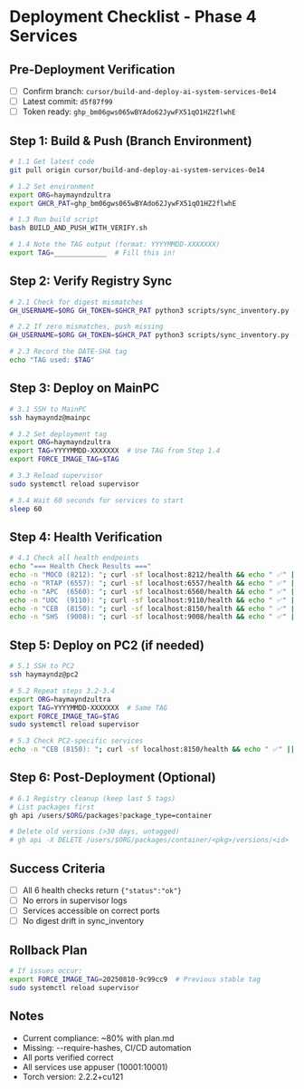 # Deployment Checklist - Phase 4 Services

## Pre-Deployment Verification
- [ ] Confirm branch: `cursor/build-and-deploy-ai-system-services-0e14`
- [ ] Latest commit: `d5f87f99`
- [ ] Token ready: `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`

## Step 1: Build & Push (Branch Environment)
```bash
# 1.1 Get latest code
git pull origin cursor/build-and-deploy-ai-system-services-0e14

# 1.2 Set environment
export ORG=haymayndzultra
export GHCR_PAT=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

# 1.3 Run build script
bash BUILD_AND_PUSH_WITH_VERIFY.sh

# 1.4 Note the TAG output (format: YYYYMMDD-XXXXXXX)
export TAG=_____________  # Fill this in!
```

## Step 2: Verify Registry Sync
```bash
# 2.1 Check for digest mismatches
GH_USERNAME=$ORG GH_TOKEN=$GHCR_PAT python3 scripts/sync_inventory.py --dry-run

# 2.2 If zero mismatches, push missing
GH_USERNAME=$ORG GH_TOKEN=$GHCR_PAT python3 scripts/sync_inventory.py --push-missing

# 2.3 Record the DATE-SHA tag
echo "TAG used: $TAG"
```

## Step 3: Deploy on MainPC
```bash
# 3.1 SSH to MainPC
ssh haymayndz@mainpc

# 3.2 Set deployment tag
export ORG=haymayndzultra
export TAG=YYYYMMDD-XXXXXXX  # Use TAG from Step 1.4
export FORCE_IMAGE_TAG=$TAG

# 3.3 Reload supervisor
sudo systemctl reload supervisor

# 3.4 Wait 60 seconds for services to start
sleep 60
```

## Step 4: Health Verification
```bash
# 4.1 Check all health endpoints
echo "=== Health Check Results ==="
echo -n "MOCO (8212): "; curl -sf localhost:8212/health && echo " ✅" || echo " ❌"
echo -n "RTAP (6557): "; curl -sf localhost:6557/health && echo " ✅" || echo " ❌"
echo -n "APC  (6560): "; curl -sf localhost:6560/health && echo " ✅" || echo " ❌"
echo -n "UOC  (9110): "; curl -sf localhost:9110/health && echo " ✅" || echo " ❌"
echo -n "CEB  (8150): "; curl -sf localhost:8150/health && echo " ✅" || echo " ❌"
echo -n "SHS  (9008): "; curl -sf localhost:9008/health && echo " ✅" || echo " ❌"
```

## Step 5: Deploy on PC2 (if needed)
```bash
# 5.1 SSH to PC2
ssh haymayndz@pc2

# 5.2 Repeat steps 3.2-3.4
export ORG=haymayndzultra
export TAG=YYYYMMDD-XXXXXXX  # Same TAG
export FORCE_IMAGE_TAG=$TAG
sudo systemctl reload supervisor

# 5.3 Check PC2-specific services
echo -n "CEB (8150): "; curl -sf localhost:8150/health && echo " ✅" || echo " ❌"
```

## Step 6: Post-Deployment (Optional)
```bash
# 6.1 Registry cleanup (keep last 5 tags)
# List packages first
gh api /users/$ORG/packages?package_type=container

# Delete old versions (>30 days, untagged)
# gh api -X DELETE /users/$ORG/packages/container/<pkg>/versions/<id>
```

## Success Criteria
- [ ] All 6 health checks return `{"status":"ok"}`
- [ ] No errors in supervisor logs
- [ ] Services accessible on correct ports
- [ ] No digest drift in sync_inventory

## Rollback Plan
```bash
# If issues occur:
export FORCE_IMAGE_TAG=20250810-9c99cc9  # Previous stable tag
sudo systemctl reload supervisor
```

## Notes
- Current compliance: ~80% with plan.md
- Missing: --require-hashes, CI/CD automation
- All ports verified correct
- All services use appuser (10001:10001)
- Torch version: 2.2.2+cu121